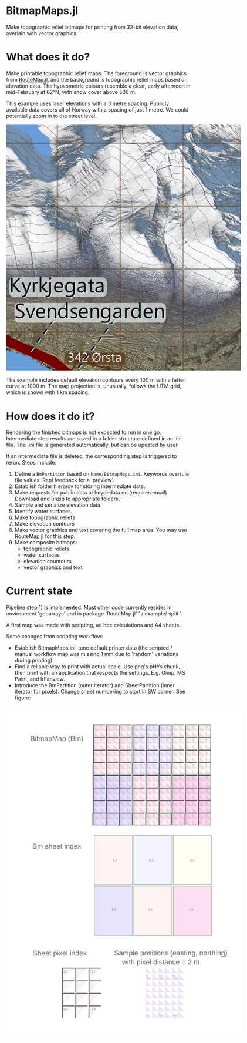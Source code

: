 # BitmapMaps.jl
Make topographic relief bitmaps for printing from 32-bit elevation data, overlain with vector graphics


# What does it do?

Make printable topographic relief maps. The foreground is vector graphics from [RouteMap.jl](https://github.com/hustf/RouteMap.jl),
and the background is topographic relief maps based on elevation data. The hypsometric colours resemble a clear, early afternoon in 
mid-February at 62°N, with snow cover above 500 m.

This example uses laser elevations with a 3 metre spacing. Publicly available data covers all of Norway with a spacing of just 1 metre.
We could potentially zoom in to the street level.

<img src="resource/bitmap_detail.png" alt = "resource/bitmap_detail.png" style="display: inline-block; margin: 0 auto; max-width: 640px">

The example includes default elevation contours every 100 m with a fatter curve at 1000 m. The map projection is, unusually, follows the UTM grid, which is shown with 1 km spacing.

# How does it do it?

Rendering the finished bitmaps is not expected to run in one go. Intermediate step results are saved in a folder structure defined in an .ini file. The .ini file is generated automatically, but can be updated by user.

If an intermediate file is deleted, the corresponding step is triggered to rerun.
Steps include:

1) Define a `BmPartition` based on `home/BitmapMaps.ini`. Keywords overrule file values. Repl feedback for a 'preview'.
2) Establish folder hierarcy for storing intermediate data.
3) Make requests for public data at høydedata.no (requires email). Download and unzip to appropriate folders.
4) Sample and serialize elevation data.
5) Identify water surfaces.
6) Make topographic reliefs
7) Make elevation contours
8) Make vector graphics and text covering the full map area. You may use RouteMap.jl for this step.
9) Make composite bitmaps: 
    - topographic reliefs 
    - water surfaces
    - elevation countours 
    - vector graphics and text

# Current state
Pipeline step 1) is implemented. Most other code currently resides in environment 'geoarrays' and in package 'RouteMap.jl' ' / example/ split '.

A first map was made with scripting, ad hoc calculations and A4 sheets.

Some changes from scripting workflow:

- Establish BitmapMaps.ini, tune default printer data (the scripted / manual workflow map was missing 1 mm due to 'random' variations during printing).
- Find a reliable way to print with actual scale. Use png's pHYs chunk, then print with an application that respects the settings. E.g. Gimp, MS Paint, and IrFanview.
- Introduce the BmPartition (outer iterator) and SheetPartition (inner iterator for pixels). Change sheet numbering to start in SW corner. See figure:

<img src="resource/map_sheet_utm_pix.svg" alt = "resource/map_sheet_utm_pix.svg" style="display: inline-block; margin: 0 auto; max-width: 640px">